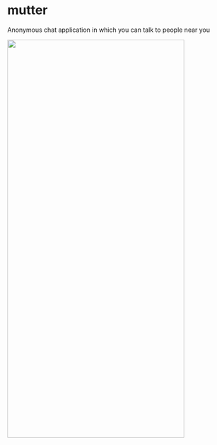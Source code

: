 # mutter
Anonymous chat application in which you can talk to people near you 



<img src="https://github.com/anandhu-here/mutter/assets/67233744/07313a15-af2c-4954-8602-8488fa8ab243" width="400" height="900">


